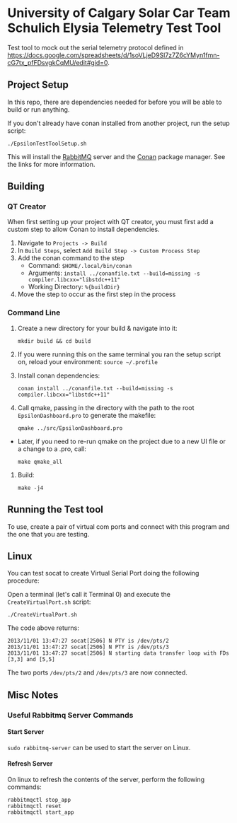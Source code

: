 # University of Calgary Solar Car Team Schulich Elysia Telemetry Test Tool
Test tool to mock out the serial telemetry protocol defined in https://docs.google.com/spreadsheets/d/1soVLjeD9Sl7z7Z6cYMyn1fmn-cG7tx_pfFDsvgkCqMU/edit#gid=0.

## Project Setup

In this repo, there are dependencies needed for before you will be able to build or run anything.

If you don't already have conan installed from another project, run the setup script:

`./EpsilonTestToolSetup.sh`

This will install the [RabbitMQ](https://www.rabbitmq.com/) server and the [Conan](https://conan.io/) package manager. See the links for more information.

## Building

### QT Creator

When first setting up your project with QT creator, you must first add a custom step to allow Conan to install dependencies.

1. Navigate to `Projects -> Build`
2. In `Build Steps`, select `Add Build Step -> Custom Process Step`
3. Add the conan command to the step
   - Command: `$HOME/.local/bin/conan`
   - Arguments: `install ../conanfile.txt --build=missing -s compiler.libcxx="libstdc++11"`
   - Working Directory: `%{buildDir}`
4. Move the step to occur as the first step in the process

### Command Line

1. Create a new directory for your build & navigate into it:

    `mkdir build && cd build`

2. If you were running this on the same terminal you ran the setup script on, reload your environment:
   `source ~/.profile`

3. Install conan dependencies:

    `conan install ../conanfile.txt --build=missing -s compiler.libcxx="libstdc++11"`

3. Call qmake, passing in the directory with the path to the root `EpsilonDashboard.pro` to generate the makefile:

    `qmake ../src/EpsilonDashboard.pro`

- Later, if you need to re-run qmake on the project due to a new UI file or a change to a .pro, call:

    `make qmake_all`

1. Build:

    `make -j4`

## Running the Test tool

To use, create a pair of virtual com ports and connect with this program and the one that you are testing.

## Linux
You can test socat to create Virtual Serial Port doing the following procedure:

Open a terminal (let's call it Terminal 0) and execute the `CreateVirtualPort.sh` script:

```
./CreateVirtualPort.sh
```

The code above returns:

```
2013/11/01 13:47:27 socat[2506] N PTY is /dev/pts/2
2013/11/01 13:47:27 socat[2506] N PTY is /dev/pts/3
2013/11/01 13:47:27 socat[2506] N starting data transfer loop with FDs [3,3] and [5,5]
```

The two ports `/dev/pts/2` and `/dev/pts/3` are now connected.


## Misc Notes

### Useful Rabbitmq Server Commands

#### Start Server

`sudo rabbitmq-server` can be used to start the server on Linux.

#### Refresh Server

On linux to refresh the contents of the server, perform the following commands:
```
rabbitmqctl stop_app
rabbitmqctl reset
rabbitmqctl start_app
```